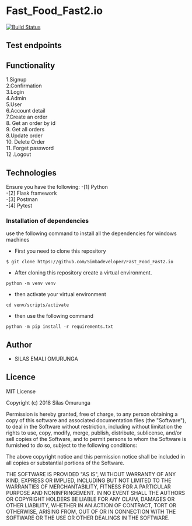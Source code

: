 # Fast_Food_Fast2.io

[![Build Status](https://travis-ci.org/Simbadeveloper/Fast_Food_Fast2.io.svg?branch=master)](https://travis-ci.org/Simbadeveloper/Fast_Food_Fast2.io)

## Test endpoints

## Functionality
1.Signup<br>
2.Confirmation<br>
3.Login<br>
4.Admin<br>
5.User<br>
6.Account detail<br>
7.Create an order<br>
8. Get an order by id<br>
9. Get all orders<br>
8.Update order<br>
10. Delete Order<br>
11. Forget password<br>
12 .Logout<br>

## Technologies
Ensure you have the following:
-[1] Python<br>
-[2] Flask framework<br>
-[3] Postman<br>
-[4] Pytest<br>

### Installation of dependencies
use the following command to install all the dependencies
for windows machines

* First you need to clone this repository

```
$ git clone https://github.com/Simbadeveloper/Fast_Food_Fast2.io

```

* After cloning this repository create a virtual environment.

```
python -m venv venv

```
* then activate your virtual environment

```
cd venv/scripts/activate
```

* then use the following command

```
python -m pip install -r requirements.txt

```

## Author
* SILAS EMALI OMURUNGA

## Licence
MIT License

Copyright (c) 2018 Silas Omurunga

Permission is hereby granted, free of charge, to any person obtaining a copy
of this software and associated documentation files (the "Software"), to deal
in the Software without restriction, including without limitation the rights
to use, copy, modify, merge, publish, distribute, sublicense, and/or sell
copies of the Software, and to permit persons to whom the Software is
furnished to do so, subject to the following conditions:

The above copyright notice and this permission notice shall be included in all
copies or substantial portions of the Software.

THE SOFTWARE IS PROVIDED "AS IS", WITHOUT WARRANTY OF ANY KIND, EXPRESS OR
IMPLIED, INCLUDING BUT NOT LIMITED TO THE WARRANTIES OF MERCHANTABILITY,
FITNESS FOR A PARTICULAR PURPOSE AND NONINFRINGEMENT. IN NO EVENT SHALL THE
AUTHORS OR COPYRIGHT HOLDERS BE LIABLE FOR ANY CLAIM, DAMAGES OR OTHER
LIABILITY, WHETHER IN AN ACTION OF CONTRACT, TORT OR OTHERWISE, ARISING FROM,
OUT OF OR IN CONNECTION WITH THE SOFTWARE OR THE USE OR OTHER DEALINGS IN THE
SOFTWARE.

